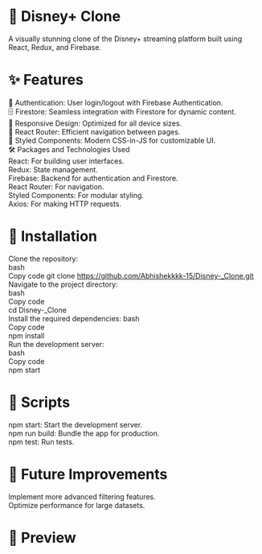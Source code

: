 # 🎥 Disney+ Clone <br>
A visually stunning clone of the Disney+ streaming platform built using React, Redux, and Firebase.<br>

# ✨ Features<br>
🔐 Authentication: User login/logout with Firebase Authentication.<br>
🗄️ Firestore: Seamless integration with Firestore for dynamic content.<br>
📱 Responsive Design: Optimized for all device sizes.<br>
🔄 React Router: Efficient navigation between pages.<br>
💅 Styled Components: Modern CSS-in-JS for customizable UI.<br>
🛠️ Packages and Technologies Used<br>
React: For building user interfaces.<br>
Redux: State management.<br>
Firebase: Backend for authentication and Firestore.<br>
React Router: For navigation.<br>
Styled Components: For modular styling.<br>
Axios: For making HTTP requests.<br>
# 🚀 Installation<br>
Clone the repository:<br>
bash<br>
Copy code
git clone https://github.com/Abhishekkkk-15/Disney-_Clone.git<br>
Navigate to the project directory:<br>
bash<br>
Copy code<br>
cd Disney-_Clone<br>
Install the required dependencies:
bash<br>
Copy code<br>
npm install<br>
Run the development server:<br>
bash<br>
Copy code<br>
npm start<br>
# 📜 Scripts<br>
npm start: Start the development server.<br>
npm run build: Bundle the app for production.<br>
npm test: Run tests.<br>
# 🌟 Future Improvements<br>
Implement more advanced filtering features.<br>
Optimize performance for large datasets.<br>
# 📸 Preview<br>

